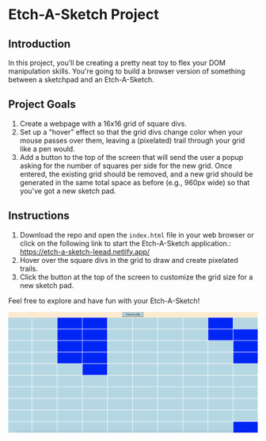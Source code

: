 # Etch-A-Sketch Project

## Introduction
In this project, you’ll be creating a pretty neat toy to flex your DOM manipulation skills. You're going to build a browser version of something between a sketchpad and an Etch-A-Sketch.

## Project Goals
1. Create a webpage with a 16x16 grid of square divs.
2. Set up a "hover" effect so that the grid divs change color when your mouse passes over them, leaving a (pixelated) trail through your grid like a pen would.
3. Add a button to the top of the screen that will send the user a popup asking for the number of squares per side for the new grid. Once entered, the existing grid should be removed, and a new grid should be generated in the same total space as before (e.g., 960px wide) so that you've got a new sketch pad.

## Instructions
1. Download the repo and open the `index.html` file in your web browser or click on the following link to start the Etch-A-Sketch application.: https://etch-a-sketch-leead.netlify.app/ 
2. Hover over the square divs in the grid to draw and create pixelated trails.
3. Click the button at the top of the screen to customize the grid size for a new sketch pad.

Feel free to explore and have fun with your Etch-A-Sketch!


<img src="./imgs/site-img.png">